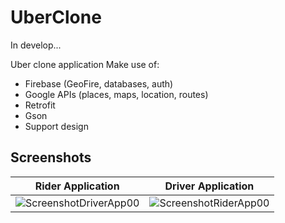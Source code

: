 # UberClone

In develop...

Uber clone application 
Make use of:
- Firebase (GeoFire, databases, auth)
- Google APIs (places, maps, location, routes)
- Retrofit
- Gson
- Support design

## Screenshots
|Rider Application|Driver Application|
|---|---|
|![ScreenshotDriverApp00](https://github.com/IramML/UberClone/blob/master/Images/Screenshot_DriverApp_00.png)|![ScreenshotRiderApp00](https://github.com/IramML/UberClone/blob/master/Images/Screenshot_DriverApp_00.png)|